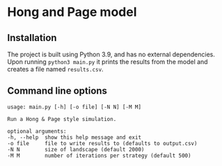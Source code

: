 # Hong and Page model 

## Installation 
The project is built using Python 3.9, and has no external dependencies. 
Upon running ``python3 main.py`` it prints the results from the model and creates a file named ``results.csv``. 

## Command line options 
```
usage: main.py [-h] [-o file] [-N N] [-M M]

Run a Hong & Page style simulation.

optional arguments:
-h, --help  show this help message and exit
-o file     file to write results to (defaults to output.csv)
-N N        size of landscape (default 2000)
-M M        number of iterations per strategy (default 500)

